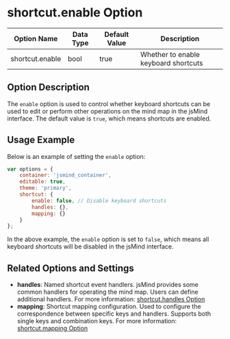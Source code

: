 # shortcut.enable Option

| Option Name | Data Type | Default Value | Description |
| --- | --- | --- | --- |
| shortcut.enable | bool | true | Whether to enable keyboard shortcuts |

## Option Description

The `enable` option is used to control whether keyboard shortcuts can be used to edit or perform other operations on the mind map in the jsMind interface. The default value is `true`, which means shortcuts are enabled.

## Usage Example

Below is an example of setting the `enable` option:

```javascript
var options = {
    container: 'jsmind_container',
    editable: true,
    theme: 'primary',
    shortcut: {
        enable: false, // Disable keyboard shortcuts
        handles: {},
        mapping: {}
    }
};
```

In the above example, the `enable` option is set to `false`, which means all keyboard shortcuts will be disabled in the jsMind interface.

## Related Options and Settings

- **handles**: Named shortcut event handlers. jsMind provides some common handlers for operating the mind map. Users can define additional handlers. For more information: [shortcut.handles Option](option.shortcut.handles.md)
- **mapping**: Shortcut mapping configuration. Used to configure the correspondence between specific keys and handlers. Supports both single keys and combination keys. For more information: [shortcut.mapping Option](option.shortcut.mapping.md)
